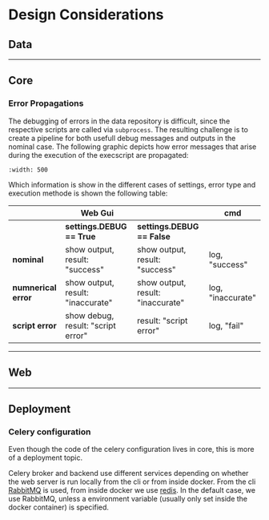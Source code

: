 # Design Considerations

## Data

---

## Core
### Error Propagations
The debugging of errors in the data repository is difficult, since the respective scripts are called via `subprocess`. The resulting challenge is to create a pipeline for both usefull debug messages and outputs in the nominal case. The following graphic depicts how error messages that arise during the execution of the execscript are propagated:

```{image} error_propagation.png
:width: 500
```


Which information is show in the different cases of settings, error type and execution methode is shown the following table:

|                      | Web Gui                            |                                   | cmd             |
|----------------------|------------------------------------|-----------------------------------|-----------------|
|                      | **settings.DEBUG == True**         | **settings.DEBUG == False**       |                 |
| **nominal**          | show output, result: "success"     | show output, result: "success"    | log, "success"    |
| **numnerical error** | show output, result: "inaccurate"   | show output, result: "inaccurate" | log, "inaccurate" |
| **script error**     | show debug, result: "script error" | result: "script error"      | log, "fail"       |

---

## Web

---

## Deployment

### Celery configuration
Even though the code of the celery configuration lives in core, this is more of a deployment topic.

Celery broker and backend use different services depending on whether the web server is run locally from the cli or from inside docker. From the cli [RabbitMQ](https://docs.celeryq.dev/en/stable/getting-started/backends-and-brokers/rabbitmq.html#broker-rabbitmq) is used, from inside docker we use [redis](https://docs.celeryq.dev/en/stable/getting-started/backends-and-brokers/redis.html#broker-redis). In the default case, we use RabbitMQ, unless a environment variable (usually only set inside the docker container) is specified.